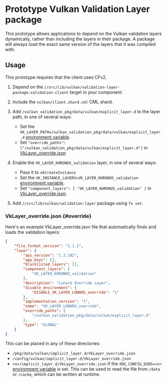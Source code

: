 # Prototype Vulkan Validation Layer package

This prototype allows applications to depend on the Vulkan validation layers
dynamically, rather than including the layers in their package. A package will
always load the exact same version of the layers that it was compiled with.

## Usage

This prototype requires that the client uses CFv2.

1. Depend on the `//src/lib/vulkan/validation-layer-package:validation-client`
  target in your component.
2. Include the `vulkan/client.shard.cml` CML shard.
3. Add `/vulkan_validation_pkg/data/vulkan/explicit_layer.d` to the layer path, in one of several ways:

    * Set the `VK_LAYER_PATH=/vulkan_validation_pkg/data/vulkan/explicit_layer.d` [environment variable][environ].
    * Set `"override_paths": ["/vulkan_validation_pkg/data/vulkan/explicit_layer.d"]` in [VkLayer_override.json](#override)

4. Enable the `VK_LAYER_KHRONOS_validation` layer, in one of several ways:

    * Pass it to `vkCreateInstance`
    * Set the `VK_INSTANCE_LAYERS=VK_LAYER_KHRONOS_validation` [environment variable][environ].
    * Set `"component_layers": [ "VK_LAYER_KHRONOS_validation" ]` in [VkLayer_override.json](#override).

5. Add `//src/lib/vulkan/validation-layer` package using `fx set`.

### VkLayer_override.json {#override}

Here's an example VkLayer_override.json file that automatically finds and loads
the validation layers:

```json
{
    "file_format_version": "1.1.2",
    "layer": {
        "api_version": "1.2.182",
        "app_keys": [],
        "blacklisted_layers": [],
        "component_layers": [
            "VK_LAYER_KHRONOS_validation"
        ],
        "description": "LunarG Override Layer",
        "disable_environment": {
            "DISABLE_VK_LAYER_LUNARG_override": "1"
        },
        "implementation_version": "1",
        "name": "VK_LAYER_LUNARG_override",
        "override_paths": [
            "/vulkan_validation_pkg/data/vulkan/explicit_layer.d"
        ],
        "type": "GLOBAL"
    }
}
```

This can be placed in any of these directories:

* `/pkg/data/vulkan/implicit_layer.d/VkLayer_override.json`
* `/config/vulkan/implicit_layer.d/VkLayer_override.json`
* `<x>/implicit_layer.d/VkLayer_override.json` if the `XDG_CONFIG_DIRS=<x>`
  [environment variable][environ] is set. This can be used to read the file from
  `/data` or `/cache`, which can be written at runtime.

[environ]: docs/concepts/components/v2/elf_runner.md#environment_variables
